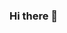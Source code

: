 ### Hi there 👋

<!--
**monchoK/monchoK** is a ✨ _special_ ✨ repository because its `README.md` (this file) appears on your GitHub profile.

Mendoza-Argentina
programming student
